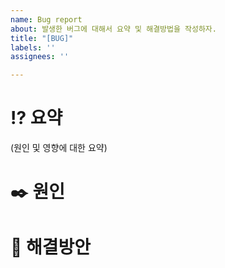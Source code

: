 ```yaml
---
name: Bug report
about: 발생한 버그에 대해서 요약 및 해결방법을 작성하자.
title: "[BUG]"
labels: ''
assignees: ''

---
```


# ⁉️ 요약
(원인 및 영향에 대한 요약)

# ✒️ 원인

# 🔢 해결방안
